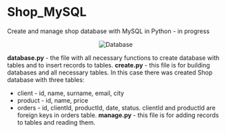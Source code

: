 # Shop_MySQL
Create and manage shop database with MySQL in Python - in progress

<p align="center">
  <img src="https://user-images.githubusercontent.com/99027230/190636802-84c0c89c-db10-4676-8f33-92fefabb0ce2.png" alt="Database"/>
</p>

**database.py** - the file with all necessary functions to create database with tables and to insert records to tables.
**create.py** - this file is for building databases and all necessary tables. In this case there was created Shop database with three tables:
* client - id, name, surname, email, city
* product - id, name, price
* orders - id, clientId, productId, date, status. clientId and productId are foreign keys in orders table.
**manage.py** - this file is for adding records to tables and reading them.  
